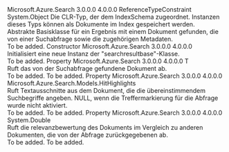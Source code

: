 <Type Name="SearchResultBase&lt;T&gt;" FullName="Microsoft.Azure.Search.Models.SearchResultBase&lt;T&gt;">
  <TypeSignature Language="C#" Value="public abstract class SearchResultBase&lt;T&gt; where T : class" />
  <TypeSignature Language="ILAsm" Value=".class public auto ansi abstract beforefieldinit SearchResultBase`1&lt;class T&gt; extends System.Object" />
  <TypeSignature Language="DocId" Value="T:Microsoft.Azure.Search.Models.SearchResultBase`1" />
  <TypeSignature Language="VB.NET" Value="Public MustInherit Class SearchResultBase(Of T)" />
  <TypeSignature Language="F#" Value="type SearchResultBase&lt;'T (requires 'T : null)&gt; = class" />
  <AssemblyInfo>
    <AssemblyName>Microsoft.Azure.Search</AssemblyName>
    <AssemblyVersion>3.0.0.0</AssemblyVersion>
    <AssemblyVersion>4.0.0.0</AssemblyVersion>
  </AssemblyInfo>
  <TypeParameters>
    <TypeParameter Name="T">
      <Constraints>
        <ParameterAttribute>ReferenceTypeConstraint</ParameterAttribute>
      </Constraints>
    </TypeParameter>
  </TypeParameters>
  <Base>
    <BaseTypeName>System.Object</BaseTypeName>
  </Base>
  <Interfaces />
  <Docs>
    <typeparam name="T">
            Die CLR-Typ, der dem IndexSchema zugeordnet. Instanzen dieses Typs können als Dokumente im Index gespeichert werden.
            </typeparam>
    <summary>
            Abstrakte Basisklasse für ein Ergebnis mit einem Dokument gefunden, die von einer Suchabfrage sowie die zugehörigen Metadaten.
            </summary>
    <remarks>To be added.</remarks>
  </Docs>
  <Members>
    <Member MemberName=".ctor">
      <MemberSignature Language="C#" Value="protected SearchResultBase ();" />
      <MemberSignature Language="ILAsm" Value=".method familyhidebysig specialname rtspecialname instance void .ctor() cil managed" />
      <MemberSignature Language="DocId" Value="M:Microsoft.Azure.Search.Models.SearchResultBase`1.#ctor" />
      <MemberSignature Language="VB.NET" Value="Protected Sub New ()" />
      <MemberType>Constructor</MemberType>
      <AssemblyInfo>
        <AssemblyName>Microsoft.Azure.Search</AssemblyName>
        <AssemblyVersion>3.0.0.0</AssemblyVersion>
        <AssemblyVersion>4.0.0.0</AssemblyVersion>
      </AssemblyInfo>
      <Parameters />
      <Docs>
        <summary>
            Initialisiert eine neue Instanz der "searchresultbase"-Klasse.
            </summary>
        <remarks>To be added.</remarks>
      </Docs>
    </Member>
    <Member MemberName="Document">
      <MemberSignature Language="C#" Value="public T Document { get; set; }" />
      <MemberSignature Language="ILAsm" Value=".property instance !T Document" />
      <MemberSignature Language="DocId" Value="P:Microsoft.Azure.Search.Models.SearchResultBase`1.Document" />
      <MemberSignature Language="VB.NET" Value="Public Property Document As T" />
      <MemberSignature Language="F#" Value="member this.Document : 'T with get, set" Usage="Microsoft.Azure.Search.Models.SearchResultBase&lt;'T (requires 'T : null)&gt;.Document" />
      <MemberType>Property</MemberType>
      <AssemblyInfo>
        <AssemblyName>Microsoft.Azure.Search</AssemblyName>
        <AssemblyVersion>3.0.0.0</AssemblyVersion>
        <AssemblyVersion>4.0.0.0</AssemblyVersion>
      </AssemblyInfo>
      <ReturnValue>
        <ReturnType>T</ReturnType>
      </ReturnValue>
      <Docs>
        <summary>
            Ruft das von der Suchabfrage gefundene Dokument ab.
            </summary>
        <value>To be added.</value>
        <remarks>To be added.</remarks>
      </Docs>
    </Member>
    <Member MemberName="Highlights">
      <MemberSignature Language="C#" Value="public Microsoft.Azure.Search.Models.HitHighlights Highlights { get; set; }" />
      <MemberSignature Language="ILAsm" Value=".property instance class Microsoft.Azure.Search.Models.HitHighlights Highlights" />
      <MemberSignature Language="DocId" Value="P:Microsoft.Azure.Search.Models.SearchResultBase`1.Highlights" />
      <MemberSignature Language="VB.NET" Value="Public Property Highlights As HitHighlights" />
      <MemberSignature Language="F#" Value="member this.Highlights : Microsoft.Azure.Search.Models.HitHighlights with get, set" Usage="Microsoft.Azure.Search.Models.SearchResultBase&lt;'T (requires 'T : null)&gt;.Highlights" />
      <MemberType>Property</MemberType>
      <AssemblyInfo>
        <AssemblyName>Microsoft.Azure.Search</AssemblyName>
        <AssemblyVersion>3.0.0.0</AssemblyVersion>
        <AssemblyVersion>4.0.0.0</AssemblyVersion>
      </AssemblyInfo>
      <ReturnValue>
        <ReturnType>Microsoft.Azure.Search.Models.HitHighlights</ReturnType>
      </ReturnValue>
      <Docs>
        <summary>
            Ruft Textausschnitte aus dem Dokument, die die übereinstimmendem Suchbegriffe angeben. NULL, wenn die Treffermarkierung für die Abfrage wurde nicht aktiviert.
            </summary>
        <value>To be added.</value>
        <remarks>To be added.</remarks>
      </Docs>
    </Member>
    <Member MemberName="Score">
      <MemberSignature Language="C#" Value="public double Score { get; set; }" />
      <MemberSignature Language="ILAsm" Value=".property instance float64 Score" />
      <MemberSignature Language="DocId" Value="P:Microsoft.Azure.Search.Models.SearchResultBase`1.Score" />
      <MemberSignature Language="VB.NET" Value="Public Property Score As Double" />
      <MemberSignature Language="F#" Value="member this.Score : double with get, set" Usage="Microsoft.Azure.Search.Models.SearchResultBase&lt;'T (requires 'T : null)&gt;.Score" />
      <MemberType>Property</MemberType>
      <AssemblyInfo>
        <AssemblyName>Microsoft.Azure.Search</AssemblyName>
        <AssemblyVersion>3.0.0.0</AssemblyVersion>
        <AssemblyVersion>4.0.0.0</AssemblyVersion>
      </AssemblyInfo>
      <ReturnValue>
        <ReturnType>System.Double</ReturnType>
      </ReturnValue>
      <Docs>
        <summary>
            Ruft die relevanzbewertung des Dokuments im Vergleich zu anderen Dokumenten, die von der Abfrage zurückgegebenen ab.
            </summary>
        <value>To be added.</value>
        <remarks>To be added.</remarks>
      </Docs>
    </Member>
  </Members>
</Type>